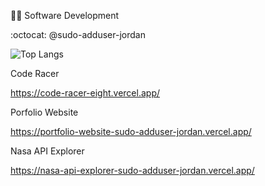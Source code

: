 :mage_man: Software Development

:octocat: @sudo-adduser-jordan

![Top Langs](https://github-readme-stats.vercel.app/api/top-langs/?username=sudo-adduser-jordan&hide_progress=true&theme=transparent)

Code Racer

https://code-racer-eight.vercel.app/

Porfolio Website

https://portfolio-website-sudo-adduser-jordan.vercel.app/

Nasa API Explorer

https://nasa-api-explorer-sudo-adduser-jordan.vercel.app/
